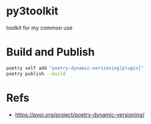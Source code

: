 # py3toolkit
toolkit for my common use

# Build and Publish

```bash
poetry self add "poetry-dynamic-versioning[plugin]"
poetry publish --build
```

# Refs
- https://pypi.org/project/poetry-dynamic-versioning/